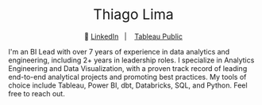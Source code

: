 <h1 style="font-weight:normal" align="center">
  &nbsp;Thiago Lima&nbsp;
</h1>

<div align="center">

:link: [LinkedIn][LinkedIn]&nbsp;&nbsp;&nbsp;|&nbsp;&nbsp;&nbsp; [Tableau Public][tableau]

</div>

<div align="left">
  
I'm an BI Lead with over 7 years of experience in data analytics and engineering, including 2+ years in leadership roles. I specialize in Analytics Engineering and Data Visualization, with a proven track record of leading end-to-end analytical projects and promoting best practices. My tools of choice include Tableau, Power BI, dbt, Databricks, SQL, and Python. Feel free to reach out.

</div>

[LinkedIn]:https://www.linkedin.com/in/thiagomoreiradelima/
[tableau]:https://public.tableau.com/profile/thiago.moreira#!/
